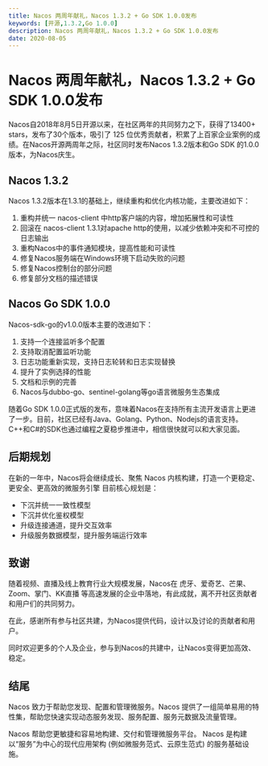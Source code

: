 ```yaml
---
title: Nacos 两周年献礼，Nacos 1.3.2 + Go SDK 1.0.0发布
keywords: [开源,1.3.2,Go 1.0.0]
description: Nacos 两周年献礼，Nacos 1.3.2 + Go SDK 1.0.0发布
date: 2020-08-05
---
```


# Nacos 两周年献礼，Nacos 1.3.2 + Go SDK 1.0.0发布

Nacos自2018年8月5日开源以来，在社区两年的共同努力之下，获得了13400+ stars，发布了30个版本，吸引了 125 位优秀贡献者，积累了上百家企业案例的成绩。在Nacos开源两周年之际，社区同时发布Nacos 1.3.2版本和Go SDK 的1.0.0版本，为Nacos庆生。

## Nacos 1.3.2

Nacos 1.3.2版本在1.3.1的基础上，继续重构和优化内核功能，主要改进如下：

1. 重构并统一 nacos-client 中http客户端的内容，增加拓展性和可读性
1. 回滚在 nacos-client 1.3.1对apache http的使用，以减少依赖冲突和不可控的日志输出
1. 重构Nacos中的事件通知模块，提高性能和可读性
1. 修复Nacos服务端在Windows环境下启动失败的问题
1. 修复Nacos控制台的部分问题
1. 修复部分文档的描述错误

## Nacos Go SDK 1.0.0

Nacos-sdk-go的v1.0.0版本主要的改进如下：

1. 支持一个连接监听多个配置
2. 支持取消配置监听功能
3. 日志功能重新实现，支持日志轮转和日志实现替换
4. 提升了实例选择的性能
5. 文档和示例的完善
6. Nacos与dubbo-go、sentinel-golang等go语言微服务生态集成

随着Go SDK 1.0.0正式版的发布，意味着Nacos在支持所有主流开发语言上更进了一步。目前，社区已经有Java、Golang、Python、Nodejs的语言支持。C++和C#的SDK也通过编程之夏稳步推进中，相信很快就可以和大家见面。

## 后期规划

在新的一年中，Nacos将会继续成长、聚焦 Nacos 内核构建，打造一个更稳定、更安全、更高效的微服务引擎
目前核心规划是：

- 下沉并统一一致性模型
- 下沉并优化鉴权模型
- 升级连接通道，提升交互效率
- 升级服务数据模型，提升服务端运行效率

## 致谢

随着视频、直播及线上教育行业大规模发展，Nacos在 虎牙、爱奇艺、芒果、Zoom、掌门、KK直播 等高速发展的企业中落地，有此成就，离不开社区贡献者和用户们的共同努力。

在此，感谢所有参与社区共建，为Nacos提供代码，设计以及讨论的贡献者和用户。

同时欢迎更多的个人及企业，参与到Nacos的共建中，让Nacos变得更加高效、稳定。

## 结尾
Nacos 致力于帮助您发现、配置和管理微服务。Nacos 提供了一组简单易用的特性集，帮助您快速实现动态服务发现、服务配置、服务元数据及流量管理。

Nacos 帮助您更敏捷和容易地构建、交付和管理微服务平台。 Nacos 是构建以“服务”为中心的现代应用架构 (例如微服务范式、云原生范式) 的服务基础设施。

